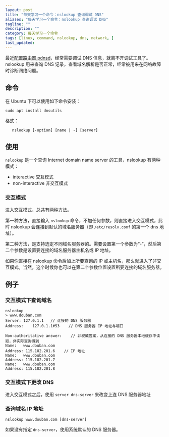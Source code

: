 ```yaml
---
layout: post
title: "每天学习一个命令：nslookup 查询调试 DNS"
aliases: "每天学习一个命令：nslookup 查询调试 DNS"
tagline: ""
description: ""
category: 每天学习一个命令
tags: [linux, command, nslookup, dns, network, ]
last_updated:
---
```


最近[配置路由器 pdnsd](/post/2016/12/pdnsd.html)，经常需要调试 DNS 信息，就离不开调试工具了。 nslookup 用来查询 DNS 记录，查看域名解析是否正常，经常被用来在网络故障时诊断网络问题。


## 命令
在 Ubuntu 下可以使用如下命令安装：

    sudo apt install dnsutils

格式：

       nslookup [-option] [name | -] [server]

## 使用

`nslookup` 是一个查询 Internet domain name server 的工具，nslookup 有两种模式： 

- interactive 交互模式
- non-interactive 非交互模式

### 交互模式
进入交互模式，总共有两种方法。

第一种方法，直接输入 `nslookup` 命令，不加任何参数，则直接进入交互模式，此时 nslookup 会连接到默认的域名服务器（即 `/etc/resolv.conf` 的第一个 dns 地址）。

第二种方法，是支持选定不同域名服务器的。需要设置第一个参数为“-”，然后第二个参数是设置要连接的域名服务器主机名或 IP 地址。

如果你直接在 nslookup 命令后加上所要查询的 IP 或主机名，那么就进入了非交互模式。当然，这个时候你也可以在第二个参数位置设置所要连接的域名服务器。

## 例子

### 交互模式下查询域名

    nslookup
    > www.douban.com
    Server:	127.0.1.1   // 连接的 DNS 服务器
    Address:	127.0.1.1#53    // DNS 服务器 IP 地址与端口

    Non-authoritative answer:    // 非权威答案，从连接的 DNS 服务器本地缓存中读取，非实际查询得到
    Name:	www.douban.com
    Address: 115.182.201.6    // IP 地址
    Name:	www.douban.com
    Address: 115.182.201.7
    Name:	www.douban.com
    Address: 115.182.201.8

### 交互模式下更改 DNS

进入交互模式之后，使用  `server dns-server` 来改变上连 DNS 服务器地址

### 查询域名 IP 地址

    nslookup www.douban.com [dns-server]

如果没有指定 `dns-server`，使用系统默认的 DNS 服务器。

